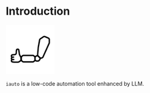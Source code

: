 # Introduction

<img src="assets/img/icon.svg" title="iauto" height="128">

`iauto` is a low-code automation tool enhanced by LLM.
